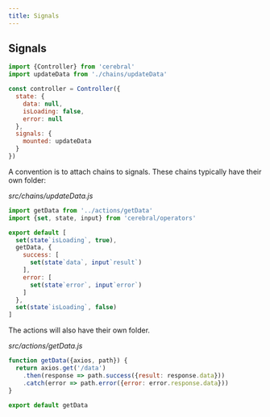 ```yaml
---
title: Signals
---
```


## Signals

```js
import {Controller} from 'cerebral'
import updateData from './chains/updateData'

const controller = Controller({
  state: {
    data: null,
    isLoading: false,
    error: null
  },
  signals: {
    mounted: updateData
  }
})
```

A convention is to attach chains to signals. These chains typically have their own folder:

*src/chains/updateData.js*
```js
import getData from '../actions/getData'
import {set, state, input} from 'cerebral/operators'

export default [
  set(state`isLoading`, true),
  getData, {
    success: [
      set(state`data`, input`result`)
    ],
    error: [
      set(state`error`, input`error`)
    ]
  },
  set(state`isLoading`, false)
]
```

The actions will also have their own folder.

*src/actions/getData.js*
```js
function getData({axios, path}) {
  return axios.get('/data')
    .then(response => path.success({result: response.data}))
    .catch(error => path.error({error: error.response.data}))
}

export default getData
```
